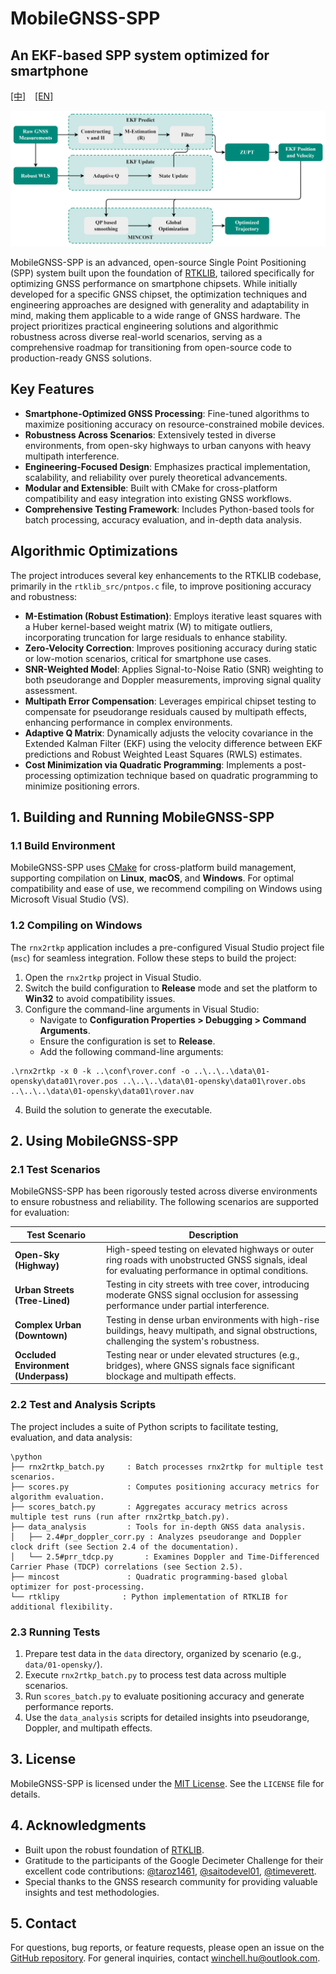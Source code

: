 # MobileGNSS-SPP

## An EKF-based SPP system optimized for smartphone

[[中]](./README_CN.md) &ensp; [[EN]](./README.md)

![MobileGNSS-SPP Framework](https://raw.githubusercontent.com/salmoshu/Winchell-ImgBed/main/img/MobileGNSS-SPP%20Framework-20250616-150022.png)

MobileGNSS-SPP is an advanced, open-source Single Point Positioning (SPP) system built upon the foundation of [RTKLIB](https://www.rtklib.com/), tailored specifically for optimizing GNSS performance on smartphone chipsets. While initially developed for a specific GNSS chipset, the optimization techniques and engineering approaches are designed with generality and adaptability in mind, making them applicable to a wide range of GNSS hardware. The project prioritizes practical engineering solutions and algorithmic robustness across diverse real-world scenarios, serving as a comprehensive roadmap for transitioning from open-source code to production-ready GNSS solutions.

## Key Features
- **Smartphone-Optimized GNSS Processing**: Fine-tuned algorithms to maximize positioning accuracy on resource-constrained mobile devices.
- **Robustness Across Scenarios**: Extensively tested in diverse environments, from open-sky highways to urban canyons with heavy multipath interference.
- **Engineering-Focused Design**: Emphasizes practical implementation, scalability, and reliability over purely theoretical advancements.
- **Modular and Extensible**: Built with CMake for cross-platform compatibility and easy integration into existing GNSS workflows.
- **Comprehensive Testing Framework**: Includes Python-based tools for batch processing, accuracy evaluation, and in-depth data analysis.

## Algorithmic Optimizations
The project introduces several key enhancements to the RTKLIB codebase, primarily in the `rtklib_src/pntpos.c` file, to improve positioning accuracy and robustness:

- **M-Estimation (Robust Estimation)**: Employs iterative least squares with a Huber kernel-based weight matrix (W) to mitigate outliers, incorporating truncation for large residuals to enhance stability.
- **Zero-Velocity Correction**: Improves positioning accuracy during static or low-motion scenarios, critical for smartphone use cases.
- **SNR-Weighted Model**: Applies Signal-to-Noise Ratio (SNR) weighting to both pseudorange and Doppler measurements, improving signal quality assessment.
- **Multipath Error Compensation**: Leverages empirical chipset testing to compensate for pseudorange residuals caused by multipath effects, enhancing performance in complex environments.
- **Adaptive Q Matrix**: Dynamically adjusts the velocity covariance in the Extended Kalman Filter (EKF) using the velocity difference between EKF predictions and Robust Weighted Least Squares (RWLS) estimates.
- **Cost Minimization via Quadratic Programming**: Implements a post-processing optimization technique based on quadratic programming to minimize positioning errors.

## 1. Building and Running MobileGNSS-SPP

### 1.1 Build Environment
MobileGNSS-SPP uses [CMake](https://cmake.org/) for cross-platform build management, supporting compilation on **Linux**, **macOS**, and **Windows**. For optimal compatibility and ease of use, we recommend compiling on Windows using Microsoft Visual Studio (VS).

### 1.2 Compiling on Windows
The `rnx2rtkp` application includes a pre-configured Visual Studio project file (`msc`) for seamless integration. Follow these steps to build the project:

1. Open the `rnx2rtkp` project in Visual Studio.
2. Switch the build configuration to **Release** mode and set the platform to **Win32** to avoid compatibility issues.
3. Configure the command-line arguments in Visual Studio:
   - Navigate to **Configuration Properties > Debugging > Command Arguments**.
   - Ensure the configuration is set to **Release**.
   - Add the following command-line arguments:

```shell
.\rnx2rtkp -x 0 -k ..\conf\rover.conf -o ..\..\..\data\01-opensky\data01\rover.pos ..\..\..\data\01-opensky\data01\rover.obs ..\..\..\data\01-opensky\data01\rover.nav
```

4. Build the solution to generate the executable.

## 2. Using MobileGNSS-SPP

### 2.1 Test Scenarios
MobileGNSS-SPP has been rigorously tested across diverse environments to ensure robustness and reliability. The following scenarios are supported for evaluation:

| Test Scenario | Description |
|---------------|-------------|
| **Open-Sky (Highway)** | High-speed testing on elevated highways or outer ring roads with unobstructed GNSS signals, ideal for evaluating performance in optimal conditions. |
| **Urban Streets (Tree-Lined)** | Testing in city streets with tree cover, introducing moderate GNSS signal occlusion for assessing performance under partial interference. |
| **Complex Urban (Downtown)** | Testing in dense urban environments with high-rise buildings, heavy multipath, and signal obstructions, challenging the system's robustness. |
| **Occluded Environment (Underpass)** | Testing near or under elevated structures (e.g., bridges), where GNSS signals face significant blockage and multipath effects. |

### 2.2 Test and Analysis Scripts
The project includes a suite of Python scripts to facilitate testing, evaluation, and data analysis:

```plaintext
\python
├── rnx2rtkp_batch.py     : Batch processes rnx2rtkp for multiple test scenarios.
├── scores.py             : Computes positioning accuracy metrics for algorithm evaluation.
├── scores_batch.py       : Aggregates accuracy metrics across multiple test runs (run after rnx2rtkp_batch.py).
├── data_analysis         : Tools for in-depth GNSS data analysis.
│   ├── 2.4#pr_doppler_corr.py : Analyzes pseudorange and Doppler clock drift (see Section 2.4 of the documentation).
│   └── 2.5#prr_tdcp.py       : Examines Doppler and Time-Differenced Carrier Phase (TDCP) correlations (see Section 2.5).
├── mincost               : Quadratic programming-based global optimizer for post-processing.
└── rtklipy              : Python implementation of RTKLIB for additional flexibility.
```

### 2.3 Running Tests
1. Prepare test data in the `data` directory, organized by scenario (e.g., `data/01-opensky/`).
2. Execute `rnx2rtkp_batch.py` to process test data across multiple scenarios.
3. Run `scores_batch.py` to evaluate positioning accuracy and generate performance reports.
4. Use the `data_analysis` scripts for detailed insights into pseudorange, Doppler, and multipath effects.

## 3. License
MobileGNSS-SPP is licensed under the [MIT License](LICENSE). See the `LICENSE` file for details.

## 4. Acknowledgments
- Built upon the robust foundation of [RTKLIB](https://www.rtklib.com/).
- Gratitude to the participants of the Google Decimeter Challenge for their excellent code contributions: [@taroz1461](https://www.kaggle.com/taroz1461), [@saitodevel01](https://www.kaggle.com/saitodevel01), [@timeverett](https://www.kaggle.com/timeverett).
- Special thanks to the GNSS research community for providing valuable insights and test methodologies.

## 5. Contact
For questions, bug reports, or feature requests, please open an issue on the [GitHub repository](https://github.com/salmoshu/MobileGNSS-SPP). For general inquiries, contact [winchell.hu@outlook.com](mailto:winchell.hu@outlook.com).
